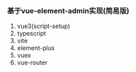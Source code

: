 ### 基于vue-element-admin实现(简易版)
1. vue3(script-setup)
2. typescript
3. vite
4. element-plus
5. vuex
6. vue-router


